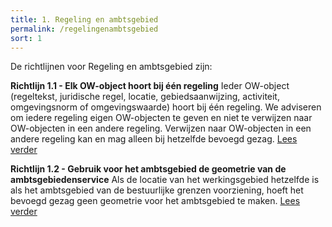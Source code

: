 ```yaml
---
title: 1. Regeling en ambtsgebied
permalink: /regelingenambtsgebied
sort: 1
---
```


De richtlijnen voor Regeling en ambtsgebied zijn:

**Richtlijn 1.1 - Elk OW-object hoort bij één regeling**
Ieder OW-object (regeltekst, juridische regel, locatie, gebiedsaanwijzing, activiteit, omgevingsnorm of omgevingswaarde) hoort bij één regeling. We adviseren om iedere regeling eigen OW-objecten te geven en niet te verwijzen naar OW-objecten in een andere regeling. Verwijzen naar OW-objecten in een andere regeling kan en mag alleen bij hetzelfde bevoegd gezag. [Lees verder](Richtlijn_1.1.md)

**Richtlijn 1.2 - Gebruik voor het ambtsgebied de geometrie van de ambtsgebiedenservice**
Als de locatie van het werkingsgebied hetzelfde is als het ambtsgebied van de bestuurlijke grenzen voorziening, hoeft het bevoegd gezag geen geometrie voor het ambtsgebied te maken. [Lees verder](Richtlijn_1.2.md)
